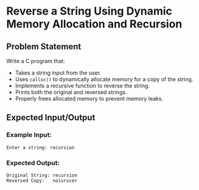 # Reverse a String Using Dynamic Memory Allocation and Recursion

## **Problem Statement**
Write a C program that:
- Takes a string input from the user.
- Uses `calloc()` to dynamically allocate memory for a copy of the string.
- Implements a recursive function to reverse the string.
- Prints both the original and reversed strings.
- Properly frees allocated memory to prevent memory leaks.

## **Expected Input/Output**
### **Example Input:**
```
Enter a string: recursion
```
### **Expected Output:**
```
Original String: recursion
Reversed Copy:   noisrucer
```
